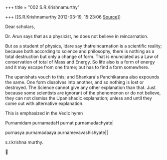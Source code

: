 +++
title = "002 S.R.Krishnamurthy"

+++
[[S.R.Krishnamurthy	2012-03-19, 15:23:06 [Source](https://groups.google.com/g/bvparishat/c/R6rKuJIxoLc)]]



Dear scholars,



Dr. Arun says that as a physicist, he does not believe in reincarnation.

But as a student of physics, Idare say thatreincarnation is a scientific reality; because both according to science and philosophy, there is nothing as a total destruction but only a change of form. That is enunciated as a Law of conservation of total of Mass and Energy. So life also is a form of energy and it may escape from one frame; but has to find a form somewhere.



The upanishats vouch to this; and Shankara's Panchikarana also expounds the same. One form dissolves into another, and so nothing is lost or destroyed. The Science cannot give any other explanation than that. Just because some scientists are ignorant of the phenomenon or do not believe, they can not dismiss the Upanishadic explanation; unless and until they come out with alternative explanation.



This is emphasized in the Vedic hymn

Purnamidam purnamadaH purnat purnamudachyate\|

purnasya purnamadaaya purnamevavashishyate\|\|



s.r.krishna murthy.



